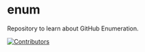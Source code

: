 # enum
Repository to learn about GitHub Enumeration.


























































































































































































































































[![Contributors](https://img.shields.io/badge/Contributors-3-brightgreen)](https://github.com/EurydiceCorp/enum/graphs/contributors)
